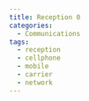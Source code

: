 ```yaml
---
title: Reception 0
categories:
  - Communications
tags:
  - reception
  - cellphone
  - mobile
  - carrier
  - network
---
```

